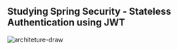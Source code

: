 ## Studying Spring Security - Stateless Authentication using JWT
![architeture-draw](https://github.com/user-attachments/assets/fe8a9fb4-e5d1-4000-aebc-a2a47e5a9caf)
